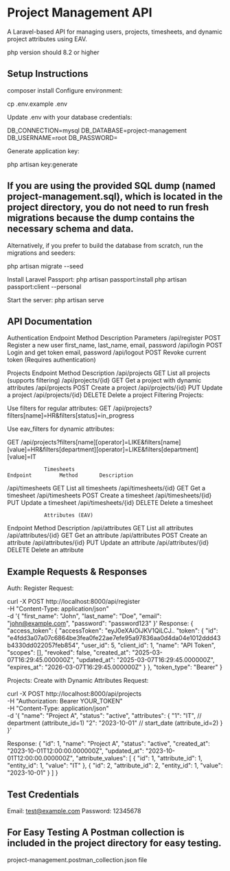 # Project Management API

A Laravel-based API for managing users, projects, timesheets, and dynamic project attributes using EAV.

php version should 8.2 or higher
## Setup Instructions

composer install
Configure environment:

cp .env.example .env

Update .env with your database credentials:

DB_CONNECTION=mysql
DB_DATABASE=project-management
DB_USERNAME=root
DB_PASSWORD=

Generate application key:

php artisan key:generate

## If you are using the provided SQL dump (named project-management.sql), which is located in the project directory, you do not need to run fresh migrations because the dump contains the necessary schema and data.

Alternatively, if you prefer to build the database from scratch, run the migrations and seeders:

php artisan migrate --seed

Install Laravel Passport:
php artisan passport:install
php artisan passport:client --personal

Start the server:
php artisan serve

## API Documentation

Authentication
Endpoint        Method  Description          Parameters
/api/register   POST    Register a new user  first_name, last_name, email, password
/api/login      POST    Login and get token  email, password
/api/logout     POST    Revoke current token (Requires authentication)

Projects
Endpoint           Method   Description
/api/projects      GET      List all projects (supports filtering)
/api/projects/{id} GET      Get a project with dynamic attributes
/api/projects      POST     Create a project
/api/projects/{id} PUT      Update a project
/api/projects/{id} DELETE   Delete a project
Filtering Projects:

Use filters for regular attributes:
GET /api/projects?filters[name]=HR&filters[status]=in_progress

Use eav_filters for dynamic attributes:

GET /api/projects?filters[name][operator]=LIKE&filters[name][value]=HR&filters[department][operator]=LIKE&filters[department][value]=IT


                Timesheets
    Endpoint         Method       Description
/api/timesheets      GET        List all timesheets
/api/timesheets/{id} GET        Get a timesheet
/api/timesheets      POST       Create a timesheet
/api/timesheets/{id} PUT        Update a timesheet
/api/timesheets/{id} DELETE     Delete a timesheet

                Attributes (EAV)
Endpoint                Method      Description
/api/attributes         GET         List all attributes
/api/attributes/{id}    GET         Get an attribute
/api/attributes         POST        Create an attribute
/api/attributes/{id}    PUT         Update an attribute
/api/attributes/{id}    DELETE      Delete an attribute

##  Example Requests & Responses

Auth: Register
Request:

curl -X POST http://localhost:8000/api/register \
 -H "Content-Type: application/json" \
 -d '{
"first_name": "John",
"last_name": "Doe",
"email": "john@example.com",
"password": "password123"
}'
Response:
{
    "access_token": {
        "accessToken": "eyJ0eXAiOiJKV1QiLCJ..
        "token": {
            "id": "e4fdd3a07a07c6864be3fea0fe22ae7efe95a97836aa0d4da04e1012ddd43b4330dd022057feb854",
            "user_id": 5,
            "client_id": 1,
            "name": "API Token",
            "scopes": [],
            "revoked": false,
            "created_at": "2025-03-07T16:29:45.000000Z",
            "updated_at": "2025-03-07T16:29:45.000000Z",
            "expires_at": "2026-03-07T16:29:45.000000Z"
        }
    },
    "token_type": "Bearer"
}


Projects: Create with Dynamic Attributes
Request:

curl -X POST http://localhost:8000/api/projects \
 -H "Authorization: Bearer YOUR_TOKEN" \
 -H "Content-Type: application/json" \
 -d '{
"name": "Project A",
"status": "active",
"attributes": {
"1": "IT", // department (attribute_id=1)
"2": "2023-10-01" // start_date (attribute_id=2)
}
}'

Response:
{
"id": 1,
"name": "Project A",
"status": "active",
"created_at": "2023-10-01T12:00:00.000000Z",
"updated_at": "2023-10-01T12:00:00.000000Z",
"attribute_values": [
{
"id": 1,
"attribute_id": 1,
"entity_id": 1,
"value": "IT"
},
{
"id": 2,
"attribute_id": 2,
"entity_id": 1,
"value": "2023-10-01"
}
]
}

## Test Credentials

Email: test@example.com
Password: 12345678

## For Easy Testing A Postman collection is included in the project directory for easy testing.

project-management.postman_collection.json file
